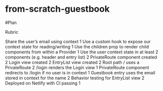 # from-scratch-guestbook

#Plan

Rubric

Share the user’s email using context	1
Use a custom hook to expose our context state for reading/writing	1
Use the children prop to render child components from within a Provider	1
Use the user context state in at least 2 components (e.g. header and entry list)	2
PrivateRoute component created	2
Login view created	2
EntryList view created	2
Root path / uses a PrivateRoute	2
/login renders the Login view	1
PrivateRoute component redirects to /login if no user is in context	1
Guestbook entry uses the email stored in context for the name	2
Behavior testing for EntryList view	2
Deployed on Netlify with CI passing	1

